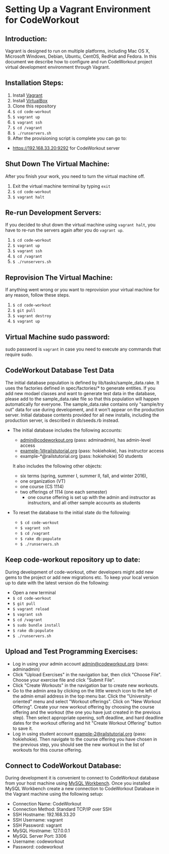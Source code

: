 Setting Up a Vagrant Environment for CodeWorkout
============================================

## Introduction:

Vagrant is designed to run on multiple platforms, including Mac OS X, Microsoft Windows, Debian, Ubuntu, CentOS, RedHat and Fedora. In this document we describe how to configure and run CodeWorkout project virtual development environment through Vagrant.

## Installation Steps:

1. Install [Vagrant](https://www.vagrantup.com/downloads.html)
2. Install [VirtualBox](https://www.virtualbox.org/wiki/Downloads)
3. Clone this repository
4. `$ cd code-workout`
5. `$ vagrant up`
6. `$ vagrant ssh`
7. `$ cd /vagrant`
8. `$ ./runservers.sh`
9. After the provisioning script is complete you can go to:

  * https://192.168.33.20:9292 for CodeWorkout server

## Shut Down The Virtual Machine:

After you finish your work, you need to turn the virtual machine off.

1. Exit the virtual machine terminal by typing `exit`
2. `$ cd code-workout`
3. `$ vagrant halt`

## Re-run Development Servers:

If you decided to shut down the virtual machine using `vagrant halt`, you have to re-run the servers again after you do `vagrant up`.

1. `$ cd code-workout`
2. `$ vagrant up`
3. `$ vagrant ssh`
4. `$ cd /vagrant`
5. `$ ./runservers.sh`

## Reprovision The Virtual Machine:

If anything went wrong or you want to reprovision your virtual machine for any reason, follow these steps.

1. `$ cd code-workout`
2. `$ git pull`
3. `$ vagrant destroy`
4. `$ vagrant up`

## Virtual Machine sudo password:

sudo password is `vagrant` in case you need to execute any commands that require sudo.

## CodeWorkout Database Test Data

The initial database population is defined by lib/tasks/sample_data.rake.
It uses the factories defined in spec/factories/* to generate entities.
If you add new modael classes and want to generate test data in the
database, please add to the sample_data.rake file so that this population
will happen automatically for everyone.  The sample_data.rake contains
only "sample/try out" data for use during development, and it won't
appear on the production server.  Initial database contents provided
for all new installs, including the production server, is described
in db/seeds.rb instead.

  - The initial database includes the following accounts:
    - admin@codeworkout.org (pass: adminadmin), has admin-level access
    - example-1@railstutorial.org (pass: hokiehokie), has instructor access
    - example-*@railstutorial.org (pass: hokiehokie) 50 students

    It also includes the following other objects:
    - six terms (spring, summer I, summer II, fall, and winter 2016),
    - one organization (VT)
    - one course (CS 1114)
    - two offerings of 1114 (one each semester)
      - one course offering is set up with the admin and instructor
        as instructors, and all other sample accounts as students

  - To reset the database to the initial state do the following:
    - `$ cd code-workout`
    - `$ vagrant ssh`
    - `$ cd /vagrant`
    - `$ rake db:populate`
    - `$ ./runservers.sh`

## Keep code-workout repository up to date:

During development of code-workout, other developers might add new gems to the project or add new migrations etc. To keep your local version up to date with the latest version do the following:

- Open a new terminal
- `$ cd code-workout`
- `$ git pull`
- `$ vagrant reload`
- `$ vagrant ssh`
- `$ cd /vagrant`
- `$ sudo bundle install`
- `$ rake db:populate`
- `$ ./runservers.sh`


## Upload and Test Programming Exercises:

- Log in using your admin account admin@codeworkout.org (pass: adminadmin)
- Click "Upload Exercises" in the navigation bar, then click "Choose File". Choose your exercise file and click "Submit File".
- Click "Create Workouts" in the navigation bar to create new workouts.
- Go to the admin area by clicking on the little wrench icon to the left of the admin email address in the top menu bar. Click the "University-oriented" menu and select "Workout offerings". Click on "New Workout Offering". Create your new workout offering by choosing the course offering and the workout (the one you have just created in the previous step). Then select appropriate opening, soft deadline, and hard deadline dates for the workout offering and hit "Create Workout Offering" button to save it.
- Log in using student account example-2@railstutorial.org (pass: hokiehokie). Then navigate to the course offering you have chosen in the previous step, you should see the new workout in the list of workouts for this course offering.

## Connect to CodeWorkout Database:

During development it is convenient to connect to CodeWorkout database from your host machine using [MySQL Workbench](https://www.mysql.com/products/workbench/). Once you installed MySQL Workbench create a new connection to CodeWorkout Database in the Vagrant machine using the following setup:

- Connection Name: CodeWorkout
- Connection Method: Standard TCP/IP over SSH
- SSH Hostname: 192.168.33.20
- SSH Username: vagrant
- SSH Password: vagrant
- MySQL Hostname: 127.0.0.1
- MySQL Server Port: 3306
- Username: codeworkout
- Password: codeworkout

